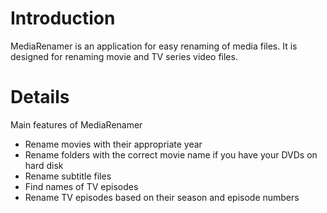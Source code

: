 # Introduction #

MediaRenamer is an application for easy renaming of media files. It is designed for renaming movie and TV series video files.


# Details #

Main features of MediaRenamer
  * Rename movies with their appropriate year
  * Rename folders with the correct movie name if you have your DVDs on hard disk
  * Rename subtitle files
  * Find names of TV episodes
  * Rename TV episodes based on their season and episode numbers
